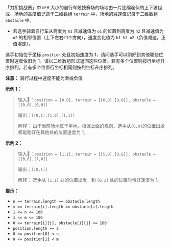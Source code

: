 「力扣挑战赛」中 `N*M` 大小的自行车炫技赛场的场地由一片连绵起伏的上下坡组成，场地的高度值记录于二维数组 `terrain` 中，场地的减速值记录于二维数组 `obstacle` 中。
- 若选手骑着自行车从高度为 `h1` 且减速值为 `o1` 的位置到高度为 `h2` 且减速值为 `o2` 的相邻位置（上下左右四个方向），速度变化值为 `h1-h2-o2`（负值减速，正值增速）。

选手初始位于坐标 `position` 处且初始速度为 1，请问选手可以刚好到其他哪些位置时速度依旧为 1。请以二维数组形式返回这些位置。若有多个位置则按行坐标升序排列，若有多个位置行坐标相同则按列坐标升序排列。

**注意：** 骑行过程中速度不能为零或负值

**示例 1：**
> 输入：`position = [0,0], terrain = [[0,0],[0,0]], obstacle = [[0,0],[0,0]]`
> 
> 输出：`[[0,1],[1,0],[1,1]]`
> 
> 解释：
> 由于当前场地属于平地，根据上面的规则，选手从`[0,0]`的位置出发都能刚好在其他处的位置速度为 1。

**示例 2：**
> 输入：`position = [1,1], terrain = [[5,0],[0,6]], obstacle = [[0,6],[7,0]]`
> 
> 输出：`[[0,1]]`
> 
> 解释：
> 选手从 `[1,1]` 处的位置出发，到 `[0,1]` 处的位置时恰好速度为 1。


**提示：**
- `n == terrain.length == obstacle.length`
- `m == terrain[i].length == obstacle[i].length`
- `1 <= n <= 100`
- `1 <= m <= 100`
- `0 <= terrain[i][j], obstacle[i][j] <= 100`
- `position.length == 2`
- `0 <= position[0] < n`
- `0 <= position[1] < m`